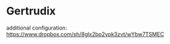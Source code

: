 Gertrudix
=========
 additional configuration:
 https://www.dropbox.com/sh/8glx2bp2ypk3zvt/wYbw7TSMEC
